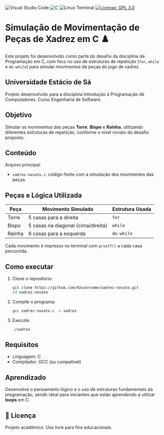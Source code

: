 ![Visual Studio Code](https://img.shields.io/badge/Visual%20Studio%20Code-0078d7.svg?style=for-the-badge&logo=visual-studio-code&logoColor=white) ![C](https://img.shields.io/badge/c-%2300599C.svg?style=for-the-badge&logo=c&logoColor=white) ![Linux Terminal](https://img.shields.io/badge/-Terminal-000000?style=for-the-badge&logo=linux&logoColor=white) [![License: GPL 3.0](https://img.shields.io/badge/License-GPL_3.0-orange.svg)](https://www.gnu.org/licenses/gpl-3.0)

# Simulação de Movimentação de Peças de Xadrez em C ♟️

Este projeto foi desenvolvido como parte do desafio da disciplina de Programação em C, com foco no uso de estruturas de repetição (`for`, `while` e `do-while`) para simular movimentos de peças do jogo de xadrez.

## Universidade Estácio de Sá

Projeto desenvolvido para a disciplina Introdução à Programação de Computadores.
Curso Engenharia de Software.

## Objetivo

Simular os movimentos das peças **Torre**, **Bispo** e **Rainha**, utilizando diferentes estruturas de repetição, conforme o nível novato do desafio proposto.

## Conteúdo

Arquivo principal:
- `xadrez-novato.c`: código-fonte com a simulação dos movimentos das peças.

## Peças e Lógica Utilizada

| Peça   | Movimento Simulado               | Estrutura Usada |
|--------|----------------------------------|------------------|
| Torre  | 5 casas para a direita           | `for`           |
| Bispo  | 5 casas na diagonal (cima/direita)| `while`        |
| Rainha | 8 casas para a esquerda          | `do-while`      |

Cada movimento é impresso no terminal com `printf()` a cada casa percorrida.

## Como executar

1. Clone o repositório:
   ```bash
   git clone https://github.com/92username/xadrez-novato.git
   cd xadrez-novato
   ```

2. Compile o programa:
   ```bash
   gcc xadrez-novato.c -o xadrez
   ```

3. Execute:
   ```bash
   ./xadrez
   ```

## Requisitos

- Linguagem: C
- Compilador: GCC (ou compatível)

## Aprendizado

Desenvolve o pensamento lógico e o uso de estruturas fundamentais da programação, sendo ideal para iniciantes que estão aprendendo a utilizar **loops** em C.

## 📎 Licença

Projeto acadêmico. Uso livre para fins educacionais.  


